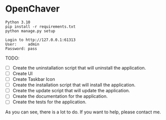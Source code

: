 # OpenChaver  



```
Python 3.10
pip install -r requirements.txt
python manage.py setup

Login to http://127.0.0.1:61313
User:     admin
Password: pass

```

TODO:

- [ ] Create the uninstallation script that will uninstall the application.
- [ ] Create UI
- [ ] Create Taskbar Icon
- [ ] Create the installation script that will install the application.
- [ ] Create the update script that will update the application.
- [ ] Create the documentation for the application.
- [ ] Create the tests for the application.

As you can see, there is a lot to do. If you want to help, please contact me.





